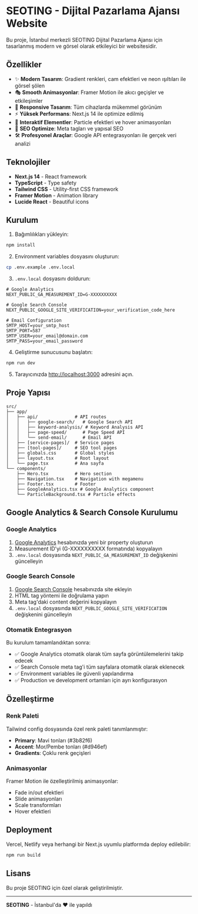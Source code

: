 # SEOTING - Dijital Pazarlama Ajansı Website

Bu proje, İstanbul merkezli SEOTING Dijital Pazarlama Ajansı için tasarlanmış modern ve görsel olarak etkileyici bir websitesidir.

## Özellikler

- ✨ **Modern Tasarım**: Gradient renkleri, cam efektleri ve neon ışıltıları ile görsel şölen
- 🎭 **Smooth Animasyonlar**: Framer Motion ile akıcı geçişler ve etkileşimler
- 📱 **Responsive Tasarım**: Tüm cihazlarda mükemmel görünüm
- ⚡ **Yüksek Performans**: Next.js 14 ile optimize edilmiş
- 🎨 **Interaktif Elementler**: Particle efektleri ve hover animasyonları
- 🌟 **SEO Optimize**: Meta tagları ve yapısal SEO
- 🛠️ **Profesyonel Araçlar**: Google API entegrasyonları ile gerçek veri analizi

## Teknolojiler

- **Next.js 14** - React framework
- **TypeScript** - Type safety
- **Tailwind CSS** - Utility-first CSS framework
- **Framer Motion** - Animation library
- **Lucide React** - Beautiful icons

## Kurulum

1. Bağımlılıkları yükleyin:
```bash
npm install
```

2. Environment variables dosyasını oluşturun:
```bash
cp .env.example .env.local
```

3. `.env.local` dosyasını doldurun:
```env
# Google Analytics
NEXT_PUBLIC_GA_MEASUREMENT_ID=G-XXXXXXXXXX

# Google Search Console
NEXT_PUBLIC_GOOGLE_SITE_VERIFICATION=your_verification_code_here

# Email Configuration
SMTP_HOST=your_smtp_host
SMTP_PORT=587
SMTP_USER=your_email@domain.com
SMTP_PASS=your_email_password
```

4. Geliştirme sunucusunu başlatın:
```bash
npm run dev
```

5. Tarayıcınızda [http://localhost:3000](http://localhost:3000) adresini açın.

## Proje Yapısı

```
src/
├── app/
│   ├── api/              # API routes
│   │   ├── google-search/   # Google Search API
│   │   ├── keyword-analysis/ # Keyword Analysis API
│   │   ├── page-speed/      # Page Speed API
│   │   └── send-email/      # Email API
│   ├── [service-pages]/  # Service pages
│   ├── [tool-pages]/     # SEO tool pages
│   ├── globals.css       # Global styles
│   ├── layout.tsx        # Root layout
│   └── page.tsx          # Ana sayfa
└── components/
    ├── Hero.tsx          # Hero section
    ├── Navigation.tsx    # Navigation with megamenu
    ├── Footer.tsx        # Footer
    ├── GoogleAnalytics.tsx # Google Analytics component
    └── ParticleBackground.tsx # Particle effects
```

## Google Analytics & Search Console Kurulumu

### Google Analytics

1. [Google Analytics](https://analytics.google.com/) hesabınızda yeni bir property oluşturun
2. Measurement ID'yi (G-XXXXXXXXXX formatında) kopyalayın
3. `.env.local` dosyasında `NEXT_PUBLIC_GA_MEASUREMENT_ID` değişkenini güncelleyin

### Google Search Console

1. [Google Search Console](https://search.google.com/search-console/) hesabınızda site ekleyin
2. HTML tag yöntemi ile doğrulama yapın
3. Meta tag'daki content değerini kopyalayın
4. `.env.local` dosyasında `NEXT_PUBLIC_GOOGLE_SITE_VERIFICATION` değişkenini güncelleyin

### Otomatik Entegrasyon

Bu kurulum tamamlandıktan sonra:
- ✅ Google Analytics otomatik olarak tüm sayfa görüntülemelerini takip edecek
- ✅ Search Console meta tag'i tüm sayfalara otomatik olarak eklenecek
- ✅ Environment variables ile güvenli yapılandırma
- ✅ Production ve development ortamları için ayrı konfigurasyon

## Özelleştirme

### Renk Paleti
Tailwind config dosyasında özel renk paleti tanımlanmıştır:
- **Primary**: Mavi tonları (#3b82f6)
- **Accent**: Mor/Pembe tonları (#d946ef)
- **Gradients**: Çoklu renk geçişleri

### Animasyonlar
Framer Motion ile özelleştirilmiş animasyonlar:
- Fade in/out efektleri
- Slide animasyonları
- Scale transformları
- Hover efektleri

## Deployment

Vercel, Netlify veya herhangi bir Next.js uyumlu platformda deploy edilebilir:

```bash
npm run build
```

## Lisans

Bu proje SEOTING için özel olarak geliştirilmiştir.

---

**SEOTING** - İstanbul'da ❤️ ile yapıldı

